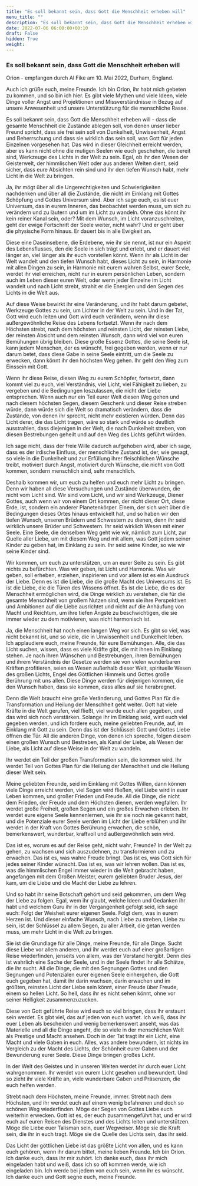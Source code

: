 ```yaml
---
title: "Es soll bekannt sein, dass Gott die Menschheit erheben will"
menu_title: ""
description: "Es soll bekannt sein, dass Gott die Menschheit erheben will"
date: 2022-07-06 06:00:00+00:10
draft: False
hidden: True
weight:
---
```

### Es soll bekannt sein, dass Gott die Menschheit erheben will

Orion - empfangen durch Al Fike am 10. Mai 2022, Durham, England.

Auch ich grüße euch, meine Freunde. Ich bin Orion, ihr habt mich gebeten zu kommen, und so bin ich hier. Es gibt viele Mythen und viele Ideen, viele Dinge voller Angst und Projektionen und Missverständnisse in Bezug auf unsere Anwesenheit und unsere Unterstützung für die menschliche Rasse.

Es soll bekannt sein, dass Gott die Menschheit erheben will - dass die gesamte Menschheit die Zustände ablegen soll, von denen unser lieber Freund spricht, dass sie frei sein soll von Dunkelheit, Unwissenheit, Angst und Beherrschung und dass sie wirklich das sein soll, was Gott für jeden Einzelnen vorgesehen hat. Das wird in dieser Gleichheit erreicht werden, aber es kann nicht ohne die mutigen Seelen wie euch geschehen, die bereit sind, Werkzeuge des Lichts in der Welt zu sein. Egal, ob ihr den Wesen der Geisterwelt, der himmlischen Welt oder aus anderen Welten dient, seid sicher, dass eure Absichten rein sind und ihr den tiefen Wunsch habt, mehr Licht in die Welt zu bringen.

Ja, ihr mögt über all die Ungerechtigkeiten und Schwierigkeiten nachdenken und über all die Zustände, die nicht im Einklang mit Gottes Schöpfung und Gottes Universum sind. Aber ich sage euch, es ist euer Universum, das in eurem Inneren, das beobachtet werden muss, um sich zu verändern und zu läutern und um im Licht zu wandeln. Ohne das könnt ihr kein reiner Kanal sein, oder? Mit dem Wunsch, im Licht voranzuschreiten, geht der ewige Fortschritt der Seele weiter, nicht wahr? Und er geht über die physische Form hinaus. Er dauert bis in alle Ewigkeit an.

Diese eine Daseinsebene, die Erdebene, wie ihr sie nennt, ist nur ein Aspekt des Lebensflusses, den die Seele in sich trägt und erlebt, und er dauert viel länger an, viel länger als ihr euch vorstellen könnt. Wenn ihr als Licht in der Welt wandelt und den tiefen Wunsch habt, dieses Licht zu sein, in Harmonie mit allen Dingen zu sein, in Harmonie mit eurem wahren Selbst, eurer Seele, werdet ihr viel erreichen, nicht nur in eurem persönlichen Leben, sondern auch im Leben dieser euren Welt, oder wenn jeder Einzelne im Licht wandelt und nach Licht strebt, strahlt er die Energien und den Segen des Lichts in die Welt aus.

Auf diese Weise bewirkt ihr eine Veränderung, und ihr habt darum gebetet, Werkzeuge Gottes zu sein, um Lichter in der Welt zu sein. Und in der Tat, Gott wird euch leiten und Gott wird euch verändern, wenn ihr diese außergewöhnliche Reise des Lebens fortsetzt. Wenn ihr nach dem Höchsten strebt, nach dem höchsten und reinsten Licht, der reinsten Liebe, der reinsten Absicht und dem reinsten Wunsch, dann wird viel von euren Bemühungen übrig bleiben. Diese große Essenz Gottes, die seine Seele ist, kann jedem Menschen, der es wünscht, frei gegeben werden, wenn er nur darum betet, dass diese Gabe in seine Seele eintritt, um die Seele zu erwecken, dann könnt ihr den höchsten Weg gehen. Ihr geht den Weg zum Einssein mit Gott.

Wenn ihr diese Reise, diesen Weg zu eurem Schöpfer, fortsetzt, dann kommt viel zu euch, viel Verständnis, viel Licht, viel Fähigkeit zu lieben, zu vergeben und die Bedingungen loszulassen, die nicht der Liebe entsprechen. Wenn auch nur ein Teil eurer Welt diesen Weg gehen und nach diesem höchsten Segen, diesem Geschenk und dieser Reise streben würde, dann würde sich die Welt so dramatisch verändern, dass die Zustände, von denen ihr sprecht, nicht mehr existieren würden. Denn das Licht derer, die das Licht tragen, wäre so stark und würde so deutlich ausstrahlen, dass diejenigen in der Welt, die nach Dunkelheit streben, von diesen Bestrebungen geheilt und auf den Weg des Lichts geführt würden.

Ich sage nicht, dass der freie Wille dadurch aufgehoben wird, aber ich sage, dass es der irdische Einfluss, der menschliche Zustand ist, der, wie gesagt, so viele in die Dunkelheit und zur Erfüllung ihrer fleischlichen Wünsche treibt, motiviert durch Angst, motiviert durch Wünsche, die nicht von Gott kommen, sondern menschlich sind, sehr menschlich.

Deshalb kommen wir, um euch zu helfen und euch mehr Licht zu bringen. Denn wir haben all diese Versuchungen und Zustände überwunden, die nicht vom Licht sind. Wir sind vom Licht, und wir sind Werkzeuge, Diener Gottes, auch wenn wir von einem Ort kommen, der nicht dieser Ort, diese Erde, ist, sondern ein anderer Planetenkörper. Einem, der sich weit über die Bedingungen dieses Ortes hinaus entwickelt hat, und so haben wir den tiefen Wunsch, unseren Brüdern und Schwestern zu dienen, denn ihr seid wirklich unsere Brüder und Schwestern. Ihr seid wirklich Wesen mit einer Seele. Eine Seele, die denselben Weg geht wie wir, nämlich zum Licht, zur Quelle aller Liebe, um mit diesem Weg und mit allem, was Gott jedem seiner Kinder zu geben hat, im Einklang zu sein. Ihr seid seine Kinder, so wie wir seine Kinder sind.

Wir kommen, um euch zu unterstützen, um an eurer Seite zu sein. Es gibt nichts zu befürchten. Was wir geben, ist Licht und Harmonie. Was wir geben, soll erheben, erziehen, inspirieren und vor allem ist es ein Ausdruck der Liebe. Denn es ist die Liebe, die die große Macht des Universums ist. Es ist die Liebe, die die Türen des Wissens öffnet. Es ist die Liebe, die es der Menschheit ermöglichen wird, die Dinge wirklich zu verstehen, die für die gesamte Menschheit von großem Nutzen sind, wenn sie ihre Perspektiven und Ambitionen auf die Liebe ausrichtet und nicht auf die Anhäufung von Macht und Reichtum, um ihre tiefen Ängste zu beschwichtigen, die sie immer wieder zu dem motivieren, was nicht harmonisch ist.

Ja, die Menschheit hat noch einen langen Weg vor sich. Es gibt so viel, was nicht bekannt ist, und so viele, die in Unwissenheit und Dunkelheit leben. Ich applaudiere euch, meine Freunde, für eure Bemühungen. Alle, die das Licht suchen, wissen, dass es viele Kräfte gibt, die mit ihnen im Einklang stehen. Je nach ihren Wünschen und Bestrebungen, ihren Bemühungen und ihrem Verständnis der Gesetze werden sie von vielen wunderbaren Kräften profitieren, seien es Wesen außerhalb dieser Welt, spirituelle Wesen des großen Lichts, Engel des Göttlichen Himmels und Gottes große Berührung mit uns allen. Diese Dinge werden für diejenigen kommen, die den Wunsch haben, dass sie kommen, dass alles auf sie herabregnet.

Denn die Welt braucht eine große Veränderung, und Gottes Plan für die Transformation und Heilung der Menschheit geht weiter. Gott hat viele Kräfte in die Welt gerufen, viel fließt, viel wurde euch allen gegeben, und das wird sich noch verstärken. Solange ihr im Einklang seid, wird euch viel gegeben werden, und ich fordere euch, meine geliebten Freunde, auf, im Einklang mit Gott zu sein. Denn das ist der Schlüssel: Gott und Gottes Liebe öffnen die Tür. All die anderen Dinge, von denen ich spreche, folgen diesem einen großen Wunsch und Bestreben, als Kanal der Liebe, als Wesen der Liebe, als Licht auf diese Weise in der Welt zu wandeln.

Ihr werdet ein Teil der großen Transformation sein, die kommen wird. Ihr werdet Teil von Gottes Plan für die Heilung der Menschheit und die Heilung dieser Welt sein.

Meine geliebten Freunde, seid im Einklang mit Gottes Willen, dann können viele Dinge erreicht werden, viel Segen wird fließen, viel Liebe wird in euer Leben kommen, und großer Frieden und Freude. All die Dinge, die nicht dem Frieden, der Freude und dem Höchsten dienen, werden wegfallen. Ihr werdet große Freiheit, großen Segen und ein großes Erwachen erleben. Ihr werdet eure eigene Seele kennenlernen, wie ihr sie noch nie gekannt habt, und die Potenziale eurer Seele werden im Licht der Liebe erblühen und ihr werdet in der Kraft von Gottes Berührung erwachen, die schön, bemerkenswert, wunderbar, kraftvoll und außergewöhnlich sein wird.

Das ist es, worum es auf der Reise geht, nicht wahr, Freunde? In der Welt zu gehen, zu wachsen und sich auszudehnen, zu transformieren und zu erwachen. Das ist es, was wahre Freude bringt. Das ist es, was Gott sich für jedes seiner Kinder wünscht. Das ist es, was wir lehren wollen. Das ist es, was die himmlischen Engel immer wieder in die Welt gebracht haben, angefangen mit dem Großen Meister, eurem geliebten Bruder Jesus, der kam, um die Liebe und die Macht der Liebe zu lehren.

Und so habt ihr seine Botschaft gehört und seid gekommen, um dem Weg der Liebe zu folgen. Egal, wem ihr glaubt, welche Ideen und Gedanken ihr habt und welchem Guru ihr in der Vergangenheit gefolgt seid, ich sage euch: Folgt der Weisheit eurer eigenen Seele. Folgt dem, was in eurem Herzen ist. Und dieser einfache Wunsch, nach Liebe zu streben, Liebe zu sein, ist der Schlüssel zu allem Segen, zu aller Arbeit, die getan werden muss, um mehr Licht in die Welt zu bringen.

Sie ist die Grundlage für alle Dinge, meine Freunde, für alle Dinge. Sucht diese Liebe vor allem anderen, und ihr werdet euch auf einer großartigen Reise wiederfinden, jenseits von allem, was der Verstand hergibt. Denn dies ist wahrlich eine Sache der Seele, und in der Seele findet ihr alle Schätze, die ihr sucht. All die Dinge, die mit den Segnungen Gottes und den Segnungen und Potenzialen eurer eigenen Seele einhergehen, die Gott euch gegeben hat, damit ihr darin wachsen, darin erwachen und im größten, reinsten Licht der Liebe sein könnt, einer Freude über Freude, einem so hellen Licht. So hell, dass ihr es nicht sehen könnt, ohne vor seiner Helligkeit zusammenzuzucken.

Diese von Gott geführte Reise wird euch so viel bringen, dass ihr erstaunt sein werdet. Es gibt viel, das auf jeden von euch wartet. Ich weiß, dass ihr euer Leben als bescheiden und wenig bemerkenswert anseht, was das Materielle und all die Dinge angeht, die so viele in der menschlichen Welt als Prestige und Macht ansehen. Doch in der Tat tragt ihr ein Licht, eine Macht und viele Gaben in euch. Alles, was andere bewundern, ist nichts im Vergleich zu der Macht des Lichts, der Schönheit eurer Gaben und der Bewunderung eurer Seele. Diese Dinge bringen großes Licht.

In der Welt des Geistes und in unseren Welten werdet ihr durch euer Licht wahrgenommen. Ihr werdet von eurem Licht gesehen und bewundert. Und so zieht ihr viele Kräfte an, viele wunderbare Gaben und Präsenzen, die euch helfen werden.

Strebt nach dem Höchsten, meine Freunde, immer. Strebt nach dem Höchsten, und ihr werdet euch auf einem wenig befahrenen und doch so schönen Weg wiederfinden. Möge der Segen von Gottes Liebe euch weiterhin erwecken. Gott ist es, der euch zusammengeführt hat, und er wird euch auf euren Reisen des Dienstes und des Lichts leiten und unterstützen. Möge die Liebe euer Talisman sein, euer Wegweiser. Möge sie die Kraft sein, die ihr in euch tragt. Möge sie die Quelle des Lichts sein, das ihr seid.

Das Licht der göttlichen Liebe ist das größte Licht von allen, und es kann euch gehören, wenn ihr darum bittet, meine lieben Freunde. Ich bin Orion. Ich danke euch, dass ihr mir zuhört. Ich danke euch, dass ihr mich eingeladen habt und weiß, dass ich so oft kommen werde, wie ich eingeladen bin. Ich werde bei jedem von euch sein, wenn ihr es wünscht. Ich danke euch und Gott segne euch, meine Freunde.